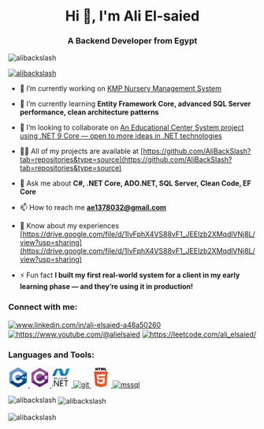 <h1 align="center">Hi 👋, I'm Ali El-saied</h1>
<h3 align="center">A Backend Developer from Egypt</h3>

<p align="left"> <img src="https://komarev.com/ghpvc/?username=alibackslash&label=Profile%20views&color=0e75b6&style=flat" alt="alibackslash" /> </p>

<p align="left"> <a href="https://github.com/ryo-ma/github-profile-trophy"><img src="https://github-profile-trophy.vercel.app/?username=alibackslash" alt="alibackslash" /></a> </p>

- 🔭 I’m currently working on [KMP Nursery Management System](https://github.com/AliBackSlash/KMP-Kindergarten-Management-Program.git)

- 🌱 I’m currently learning **Entity Framework Core, advanced SQL Server performance, clean architecture patterns**

- 👯 I’m looking to collaborate on [An Educational Center System project using .NET 9 Core — open to more ideas in .NET technologies](https://github.com/Joo110/Education_Center_WithEF)

- 👨‍💻 All of my projects are available at [https://github.com/AliBackSlash?tab=repositories&type=source](https://github.com/AliBackSlash?tab=repositories&type=source)

- 💬 Ask me about **C#, .NET Core, ADO.NET, SQL Server, Clean Code, EF Core**

- 📫 How to reach me **ae1378032@gmail.com**

- 📄 Know about my experiences [https://drive.google.com/file/d/1IvFphX4VS88vF1_JEElzb2XMqdlVNj8L/view?usp=sharing](https://drive.google.com/file/d/1IvFphX4VS88vF1_JEElzb2XMqdlVNj8L/view?usp=sharing)

- ⚡ Fun fact **I built my first real-world system for a client in my early learning phase — and they’re using it in production!**

<h3 align="left">Connect with me:</h3>
<p align="left">
<a href="https://linkedin.com/in/www.linkedin.com/in/ali-elsaied-a48a50260" target="blank"><img align="center" src="001891generator/master/src/images/icons/Social/linked-in-alt.svg" alt="www.linkedin.com/in/ali-elsaied-a48a50260" height="30" width="40" /></a>
<a href="https://www.youtube.com/c/https://www.youtube.com/@alielsaied" target="blank"><img align="center" src="https://raw.githubusercontent.com/rahuldkjain/github-profile-readme-generator/master/src/images/icons/Social/youtube.svg" alt="https://www.youtube.com/@alielsaied" height="30" width="40" /></a>
<a href="https://www.leetcode.com/https://leetcode.com/ali_elsaied/" target="blank"><img align="center" src="https://raw.githubusercontent.com/rahuldkjain/github-profile-readme-generator/master/src/images/icons/Social/leet-code.svg" alt="https://leetcode.com/ali_elsaied/" height="30" width="40" /></a>
</p>

<h3 align="left">Languages and Tools:</h3>
<p align="left"> <a href="https://www.w3schools.com/cpp/" target="_blank" rel="noreferrer"> <img src="https://raw.githubusercontent.com/devicons/devicon/master/icons/cplusplus/cplusplus-original.svg" alt="cplusplus" width="40" height="40"/> </a> <a href="https://www.w3schools.com/cs/" target="_blank" rel="noreferrer"> <img src="https://raw.githubusercontent.com/devicons/devicon/master/icons/csharp/csharp-original.svg" alt="csharp" width="40" height="40"/> </a> <a href="https://dotnet.microsoft.com/" target="_blank" rel="noreferrer"> <img src="https://raw.githubusercontent.com/devicons/devicon/master/icons/dot-net/dot-net-original-wordmark.svg" alt="dotnet" width="40" height="40"/> </a> <a href="https://git-scm.com/" target="_blank" rel="noreferrer"> <img src="https://www.vectorlogo.zone/logos/git-scm/git-scm-icon.svg" alt="git" width="40" height="40"/> </a> <a href="https://www.w3.org/html/" target="_blank" rel="noreferrer"> <img src="https://raw.githubusercontent.com/devicons/devicon/master/icons/html5/html5-original-wordmark.svg" alt="html5" width="40" height="40"/> </a> <a href="https://www.microsoft.com/en-us/sql-server" target="_blank" rel="noreferrer"> <img src="https://www.svgrepo.com/show/303229/microsoft-sql-server-logo.svg" alt="mssql" width="40" height="40"/> </a> </p>

<p><img align="left" src="https://github-readme-stats.vercel.app/api/top-langs?username=alibackslash&show_icons=true&locale=en&layout=compact" alt="alibackslash" /></p>

<p>&nbsp;<img align="center" src="https://github-readme-stats.vercel.app/api?username=alibackslash&show_icons=true&locale=en" alt="alibackslash" /></p>

<p><img align="center" src="https://github-readme-streak-stats.herokuapp.com/?user=alibackslash&" alt="alibackslash" /></p>
